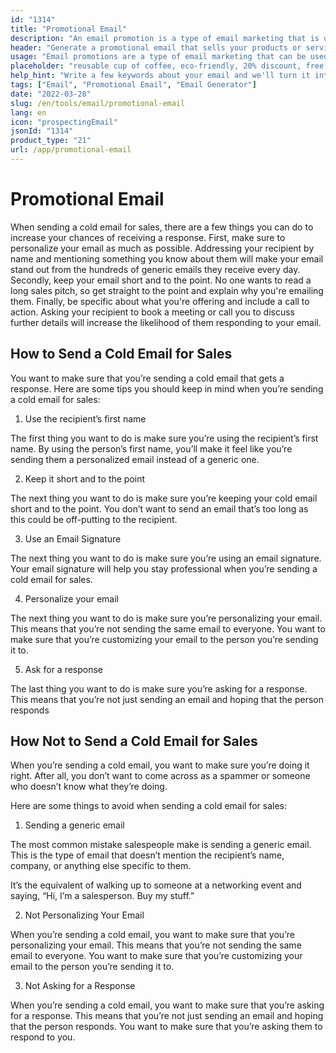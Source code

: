 ```yaml
---
id: "1314"
title: "Promotional Email"
description: "An email promotion is a type of email marketing that is used to promote products or services. Email promotions are often sent to a list of subscribers, and they can be used to promote sales, events, or new products. Email promotions can also be used to build relationships with customers or to cultivate loyalty."
header: "Generate a promotional email that sells your products or services."
usage: "Email promotions are a type of email marketing that can be used to promote sales, events, or new products. The following generator can help you design and brainstrom a promotional email that is closely aligned with your brand."
placeholder: "reusable cup of coffee, eco-friendly, 20% discount, free shipping"
help_hint: "Write a few keywords about your email and we'll turn it into a campaign message."
tags: ["Email", "Promotional Email", "Email Generator"]
date: "2022-03-28"
slug: /en/tools/email/promotional-email
lang: en
icon: "prospectingEmail"
jsonId: "1314"
product_type: "21"
url: /app/promotional-email
---
```


# Promotional Email

When sending a cold email for sales, there are a few things you can do to increase your chances of receiving a response. First, make sure to personalize your email as much as possible. Addressing your recipient by name and mentioning something you know about them will make your email stand out from the hundreds of generic emails they receive every day. Secondly, keep your email short and to the point. No one wants to read a long sales pitch, so get straight to the point and explain why you're emailing them. Finally, be specific about what you're offering and include a call to action. Asking your recipient to book a meeting or call you to discuss further details will increase the likelihood of them responding to your email.

## How to Send a Cold Email for Sales

You want to make sure that you’re sending a cold email that gets a response. Here are some tips you should keep in mind when you’re sending a cold email for sales:

1. Use the recipient’s first name

The first thing you want to do is make sure you’re using the recipient’s first name. By using the person’s first name, you’ll make it feel like you’re sending them a personalized email instead of a generic one.

2. Keep it short and to the point

The next thing you want to do is make sure you’re keeping your cold email short and to the point. You don’t want to send an email that’s too long as this could be off-putting to the recipient.

3. Use an Email Signature

The next thing you want to do is make sure you’re using an email signature. Your email signature will help you stay professional when you’re sending a cold email for sales.

4. Personalize your email

The next thing you want to do is make sure you’re personalizing your email. This means that you’re not sending the same email to everyone. You want to make sure that you’re customizing your email to the person you’re sending it to.

5. Ask for a response

The last thing you want to do is make sure you’re asking for a response. This means that you’re not just sending an email and hoping that the person responds

## How Not to Send a Cold Email for Sales

When you’re sending a cold email, you want to make sure you’re doing it right. After all, you don’t want to come across as a spammer or someone who doesn’t know what they’re doing.

Here are some things to avoid when sending a cold email for sales:

1. Sending a generic email

The most common mistake salespeople make is sending a generic email. This is the type of email that doesn’t mention the recipient’s name, company, or anything else specific to them.

It’s the equivalent of walking up to someone at a networking event and saying, “Hi, I’m a salesperson. Buy my stuff.”

2. Not Personalizing Your Email

When you’re sending a cold email, you want to make sure that you’re personalizing your email. This means that you’re not sending the same email to everyone. You want to make sure that you’re customizing your email to the person you’re sending it to.

3. Not Asking for a Response

When you’re sending a cold email, you want to make sure that you’re asking for a response. This means that you’re not just sending an email and hoping that the person responds. You want to make sure that you’re asking them to respond to you.
